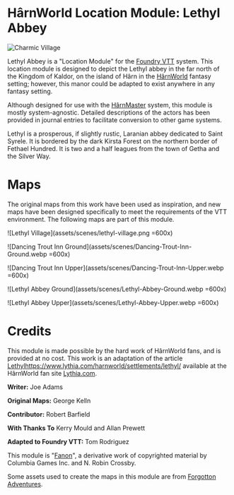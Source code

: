 # HârnWorld Location Module: Lethyl Abbey

![Charmic Village](assets/images/charmic-village.webp)

Lethyl Abbey is a "Location Module" for the [Foundry VTT](https://www.foundryvtt.com/)
system. This location module is designed to depict the Lethyl abbey in the far north of
the Kingdom of Kaldor, on the island of Hârn in the [HârnWorld](https://columbiagames.com/harnworld/)
fantasy setting; however, this manor could be adapted to exist anywhere in any fantasy
setting.

Although designed for use with the [HârnMaster](https://foundryvtt.com/packages/hm3)
system, this module is mostly system-agnostic.  Detailed descriptions of the actors
has been provided in journal entries to facilitate conversion to other game systems.

Lethyl is a prosperous, if slightly rustic, Laranian abbey dedicated to Saint Syrele.
It is bordered by the dark Kirsta Forest on the northern border of Fethael Hundred.
It is two and a half leagues from the town of Getha and the Silver Way. 

# Maps

The original maps from this work have been used as inspiration, and new maps have been
designed specifically to meet the requirements of the VTT environment.  The following
maps are part of this module.

![Lethyl Village](assets/scenes/lethyl-village.png =600x)

![Dancing Trout Inn Ground](assets/scenes/Dancing-Trout-Inn-Ground.webp =600x)

![Dancing Trout Inn Upper](assets/scenes/Dancing-Trout-Inn-Upper.webp =600x)

![Lethyl Abbey Ground](assets/scenes/Lethyl-Abbey-Ground.webp =600x)

![Lethyl Abbey Upper](assets/scenes/Lethyl-Abbey-Upper.webp =600x)

# Credits

This module is made possible by the hard work of HârnWorld fans,
and is provided at no cost. This work is an adaptation of the article
[Lethyl]()https://www.lythia.com/harnworld/settlements/lethyl/ available
at the HârnWorld fan site [Lythia.com](https://www.lythia.com/).

**Writer:** Joe Adams

**Original Maps:** George Kelln

**Contributor:** Robert Barfield

**With Thanks To** Kerry Mould and Allan Prewett

**Adapted to Foundry VTT:** Tom Rodriguez

This module is "[Fanon](https://www.lythia.com/about/publishing-fan-written-material/)",
a derivative work of copyrighted material by Columbia Games Inc. and N. Robin Crossby.

Some assets used to create the maps in this module are from
[Forgotton Adventures](https://www.forgotten-adventures.net/).
